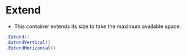 # Extend

- This container extends its size to take the maximum available space.

```c#
.Extend()
.ExtendVertical()
.ExtendHorizontal()
```